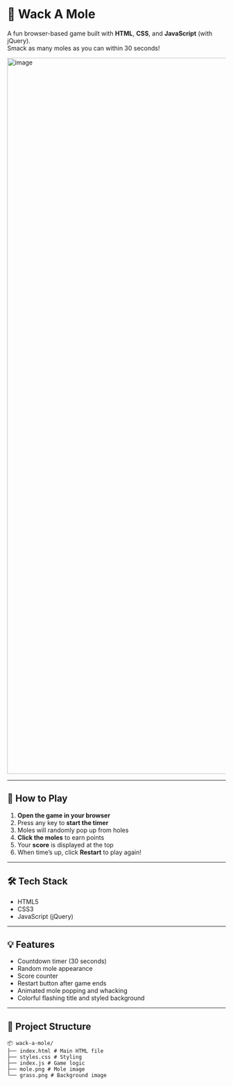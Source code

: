 # 🎯 Wack A Mole

A fun browser-based game built with **HTML**, **CSS**, and **JavaScript** (with jQuery).  
Smack as many moles as you can within 30 seconds!

<img width="3194" height="1651" alt="image" src="https://github.com/user-attachments/assets/e7e8a973-0ffe-4feb-bab1-d52dae4af2e0" />

---

## 🚀 How to Play

1. **Open the game in your browser**
2. Press any key to **start the timer**
3. Moles will randomly pop up from holes
4. **Click the moles** to earn points
5. Your **score** is displayed at the top
6. When time’s up, click **Restart** to play again!

---

## 🛠️ Tech Stack

- HTML5
- CSS3
- JavaScript (jQuery)

---

## 💡 Features

- Countdown timer (30 seconds)
- Random mole appearance
- Score counter
- Restart button after game ends
- Animated mole popping and whacking
- Colorful flashing title and styled background

---

## 📁 Project Structure

```
📦 wack-a-mole/
├── index.html # Main HTML file
├── styles.css # Styling
├── index.js # Game logic
├── mole.png # Mole image
└── grass.png # Background image
```
